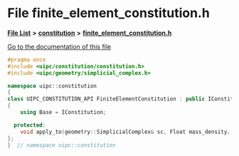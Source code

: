 

# File finite\_element\_constitution.h

[**File List**](files.md) **>** [**constitution**](dir_e6404e629433dfdedefe8b8f43f6234d.md) **>** [**finite\_element\_constitution.h**](finite__element__constitution_8h.md)

[Go to the documentation of this file](finite__element__constitution_8h.md)


```C++
#pragma once
#include <uipc/constitution/constitution.h>
#include <uipc/geometry/simplicial_complex.h>

namespace uipc::constitution
{
class UIPC_CONSTITUTION_API FiniteElementConstitution : public IConstitution
{
    using Base = IConstitution;

  protected:
    void apply_to(geometry::SimplicialComplex& sc, Float mass_density, Float thickness = 0.0) const;
};
}  // namespace uipc::constitution
```


